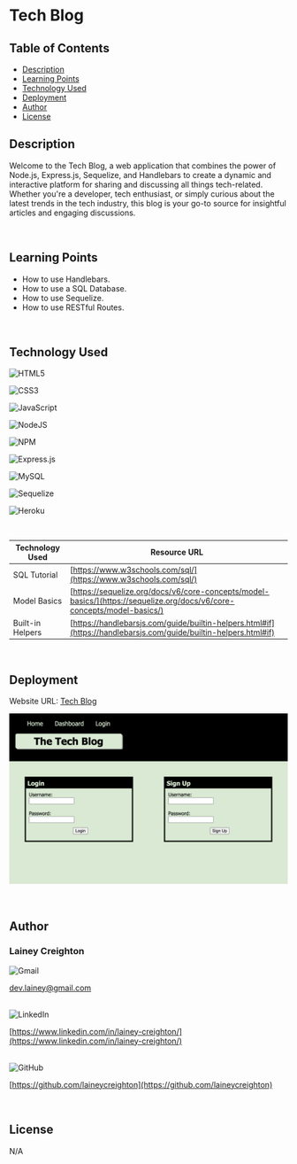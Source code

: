 # Tech Blog

## Table of Contents
- [Description](#description)
- [Learning Points](#learning-points)
- [Technology Used](#technology-used)
- [Deployment](#deployment)
- [Author](#author)
- [License](#license)

## Description

Welcome to the Tech Blog, a web application that combines the power of Node.js, Express.js, Sequelize, and Handlebars to create a dynamic and interactive platform for sharing and discussing all things tech-related. Whether you're a developer, tech enthusiast, or simply curious about the latest trends in the tech industry, this blog is your go-to source for insightful articles and engaging discussions.

<br>

## Learning Points

- How to use Handlebars.
- How to use a SQL Database.
- How to use Sequelize.
- How to use RESTful Routes.

<br>

## Technology Used

![HTML5](https://img.shields.io/badge/html5-%23E34F26.svg?style=for-the-badge&logo=html5&logoColor=white)

![CSS3](https://img.shields.io/badge/css3-%231572B6.svg?style=for-the-badge&logo=css3&logoColor=white)

![JavaScript](https://img.shields.io/badge/javascript-%23323330.svg?style=for-the-badge&logo=javascript&logoColor=%23F7DF1E)

![NodeJS](https://img.shields.io/badge/node.js-6DA55F?style=for-the-badge&logo=node.js&logoColor=white)

![NPM](https://img.shields.io/badge/NPM-%23CB3837.svg?style=for-the-badge&logo=npm&logoColor=white)

![Express.js](https://img.shields.io/badge/express.js-%23404d59.svg?style=for-the-badge&logo=express&logoColor=%2361DAFB)

![MySQL](https://img.shields.io/badge/mysql-%2300f.svg?style=for-the-badge&logo=mysql&logoColor=white)

![Sequelize](https://img.shields.io/badge/Sequelize-52B0E7?style=for-the-badge&logo=Sequelize&logoColor=white)

![Heroku](https://img.shields.io/badge/heroku-%23430098.svg?style=for-the-badge&logo=heroku&logoColor=white)

<br>

| Technology Used | Resource URL                                                      |
| --------------- | ----------------------------------------------------------------- |
| SQL Tutorial | [https://www.w3schools.com/sql/](https://www.w3schools.com/sql/) |
| Model Basics | [https://sequelize.org/docs/v6/core-concepts/model-basics/](https://sequelize.org/docs/v6/core-concepts/model-basics/) |
| Built-in Helpers | [https://handlebarsjs.com/guide/builtin-helpers.html#if](https://handlebarsjs.com/guide/builtin-helpers.html#if) |

<br>


## Deployment

Website URL: [Tech Blog](https://boiling-garden-22279-8abc1c9e4fe7.herokuapp.com/)

![alt text](./public/images/tech-blog-login.png)

<br>

## Author

### Lainey Creighton

![Gmail](https://img.shields.io/badge/Gmail-D14836?style=for-the-badge&logo=gmail&logoColor=white)
<br>

[dev.lainey@gmail.com](dev.lainey@gmail.com)
<br>
<br>

![LinkedIn](https://img.shields.io/badge/linkedin-%230077B5.svg?style=for-the-badge&logo=linkedin&logoColor=white)
<br>

[https://www.linkedin.com/in/lainey-creighton/](https://www.linkedin.com/in/lainey-creighton/)
<br>
<br>

![GitHub](https://img.shields.io/badge/github-%23121011.svg?style=for-the-badge&logo=github&logoColor=white)
<br>

[https://github.com/laineycreighton](https://github.com/laineycreighton)

<br>

## License

N/A